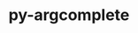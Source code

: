 ---
title: "py-argcomplete"
layout: cache
categories: [package, develop]
meta: {"compilers": ["apple-clang@=16.0.0", "gcc@=10.2.1", "gcc@=10.5.0", "gcc@=13.3.0", "gcc@=7.5.0"], "num_specs": 22, "num_specs_by_stack": {"developer-tools": 4, "developer-tools-aarch64-linux-gnu": 5, "developer-tools-darwin": 6, "developer-tools-manylinux2014": 2, "developer-tools-x86_64_v3-linux-gnu": 5, "root": 22}, "oss": ["centos7", "rhel8", "sequoia", "ubuntu18.04"], "platforms": ["darwin", "linux"], "stacks": ["developer-tools", "developer-tools-aarch64-linux-gnu", "developer-tools-darwin", "developer-tools-manylinux2014", "developer-tools-x86_64_v3-linux-gnu", "root"], "targets": ["aarch64", "x86_64_v3"], "versions": ["3.1.2", "3.5.0"]}
spec_details: [{"compiler": "gcc@=13.3.0", "hash": "3korqflnwzkiyksk76vevocvrie32ewi", "os": "rhel8", "platform": "linux", "size": "-", "stacks": ["developer-tools-aarch64-linux-gnu", "root"], "target": "aarch64", "variants": ["build_system=python_pip"], "versions": ["3.5.0"]}, {"compiler": "apple-clang@=16.0.0", "hash": "5uo3aigmpylvpkuh2aw4pltxw4244cdl", "os": "sequoia", "platform": "darwin", "size": "-", "stacks": ["developer-tools-darwin", "root"], "target": "aarch64", "variants": ["build_system=python_pip"], "versions": ["3.5.0"]}, {"compiler": "apple-clang@=16.0.0", "hash": "6s2e7wlyxxeimwsohfpwflmvcvtmvhxr", "os": "sequoia", "platform": "darwin", "size": "-", "stacks": ["developer-tools-darwin", "root"], "target": "aarch64", "variants": ["build_system=python_pip"], "versions": ["3.5.0"]}, {"compiler": "gcc@=13.3.0", "hash": "73bfq3tst3fbjmew3dtva7r4ija4yxkt", "os": "rhel8", "platform": "linux", "size": "-", "stacks": ["developer-tools-aarch64-linux-gnu", "root"], "target": "aarch64", "variants": ["build_system=python_pip"], "versions": ["3.5.0"]}, {"compiler": "gcc@=13.3.0", "hash": "c522upe6eayl2b7667k647wm2y2op7la", "os": "rhel8", "platform": "linux", "size": "-", "stacks": ["developer-tools-aarch64-linux-gnu", "root"], "target": "aarch64", "variants": ["build_system=python_pip"], "versions": ["3.5.0"]}, {"compiler": "gcc@=10.5.0", "hash": "eyvh335hn7gm3ybgn4q5pzsakoghqrs7", "os": "centos7", "platform": "linux", "size": "-", "stacks": ["developer-tools-x86_64_v3-linux-gnu", "root"], "target": "x86_64_v3", "variants": ["build_system=python_pip"], "versions": ["3.5.0"]}, {"compiler": "gcc@=7.5.0", "hash": "li26u72gski5xlbeukktovpbxmip7omo", "os": "ubuntu18.04", "platform": "linux", "size": "-", "stacks": ["developer-tools", "root"], "target": "x86_64_v3", "variants": ["build_system=python_pip"], "versions": ["3.1.2"]}, {"compiler": "gcc@=7.5.0", "hash": "m5g7uvbjd4wmda2cxibal4jj7ezgivfj", "os": "ubuntu18.04", "platform": "linux", "size": "-", "stacks": ["developer-tools", "root"], "target": "x86_64_v3", "variants": ["build_system=python_pip"], "versions": ["3.1.2"]}, {"compiler": "gcc@=10.5.0", "hash": "ofstwygruq53ebhmxjs3otrrw2xkwq4b", "os": "centos7", "platform": "linux", "size": "-", "stacks": ["developer-tools-x86_64_v3-linux-gnu", "root"], "target": "x86_64_v3", "variants": ["build_system=python_pip"], "versions": ["3.5.0"]}, {"compiler": "apple-clang@=16.0.0", "hash": "qzm2rn7mrxdfn65r26fewxxtkqr55x5q", "os": "sequoia", "platform": "darwin", "size": "-", "stacks": ["developer-tools-darwin", "root"], "target": "aarch64", "variants": ["build_system=python_pip"], "versions": ["3.5.0"]}, {"compiler": "apple-clang@=16.0.0", "hash": "smhfgdxk5ihjkmto3gjzptakyfqmfh6p", "os": "sequoia", "platform": "darwin", "size": "-", "stacks": ["developer-tools-darwin", "root"], "target": "aarch64", "variants": ["build_system=python_pip"], "versions": ["3.5.0"]}, {"compiler": "gcc@=10.2.1", "hash": "t5nmpxuzjyk3hydffcfbvmt3jvek2c2q", "os": "centos7", "platform": "linux", "size": "-", "stacks": ["developer-tools-manylinux2014", "root"], "target": "x86_64_v3", "variants": ["build_system=python_pip"], "versions": ["3.5.0"]}, {"compiler": "gcc@=13.3.0", "hash": "todau65qe6rvk6uq6hrhcscrgqsrgyyt", "os": "rhel8", "platform": "linux", "size": "-", "stacks": ["developer-tools-aarch64-linux-gnu", "root"], "target": "aarch64", "variants": ["build_system=python_pip"], "versions": ["3.5.0"]}, {"compiler": "gcc@=10.5.0", "hash": "trtk6hpv553x5qly6fniqpczfkqmtbvz", "os": "centos7", "platform": "linux", "size": "-", "stacks": ["developer-tools-x86_64_v3-linux-gnu", "root"], "target": "x86_64_v3", "variants": ["build_system=python_pip"], "versions": ["3.5.0"]}, {"compiler": "gcc@=7.5.0", "hash": "vbtmpngcxacgpykee3qyqreddp23llhb", "os": "ubuntu18.04", "platform": "linux", "size": "-", "stacks": ["developer-tools", "root"], "target": "x86_64_v3", "variants": ["build_system=python_pip"], "versions": ["3.1.2"]}, {"compiler": "gcc@=7.5.0", "hash": "w3am7goxbsrcxzsoh5jirinivv7tww4d", "os": "ubuntu18.04", "platform": "linux", "size": "-", "stacks": ["developer-tools", "root"], "target": "x86_64_v3", "variants": ["build_system=python_pip"], "versions": ["3.1.2"]}, {"compiler": "gcc@=13.3.0", "hash": "x73ycxqmuivg5yztqktom7je27llfckf", "os": "rhel8", "platform": "linux", "size": "-", "stacks": ["developer-tools-aarch64-linux-gnu", "root"], "target": "aarch64", "variants": ["build_system=python_pip"], "versions": ["3.5.0"]}, {"compiler": "apple-clang@=16.0.0", "hash": "xnxqqvlybzxhypfwewgt6gh5iz5ydoky", "os": "sequoia", "platform": "darwin", "size": "-", "stacks": ["developer-tools-darwin", "root"], "target": "aarch64", "variants": ["build_system=python_pip"], "versions": ["3.5.0"]}, {"compiler": "apple-clang@=16.0.0", "hash": "xuetnhne7b6ieqvs4x4d65t3hwtj7weg", "os": "sequoia", "platform": "darwin", "size": "-", "stacks": ["developer-tools-darwin", "root"], "target": "aarch64", "variants": ["build_system=python_pip"], "versions": ["3.5.0"]}, {"compiler": "gcc@=10.5.0", "hash": "xuo63zrplmdpptvevxk5grc5mknakwgu", "os": "centos7", "platform": "linux", "size": "-", "stacks": ["developer-tools-x86_64_v3-linux-gnu", "root"], "target": "x86_64_v3", "variants": ["build_system=python_pip"], "versions": ["3.5.0"]}, {"compiler": "gcc@=10.5.0", "hash": "ylp6qh3ypjzv5dw3uzskmtkfwnlhpyzc", "os": "centos7", "platform": "linux", "size": "-", "stacks": ["developer-tools-x86_64_v3-linux-gnu", "root"], "target": "x86_64_v3", "variants": ["build_system=python_pip"], "versions": ["3.5.0"]}, {"compiler": "gcc@=10.2.1", "hash": "zy4v3xr6koytkklcdn5wylnesotp3jb2", "os": "centos7", "platform": "linux", "size": "-", "stacks": ["developer-tools-manylinux2014", "root"], "target": "x86_64_v3", "variants": ["build_system=python_pip"], "versions": ["3.5.0"]}]
---